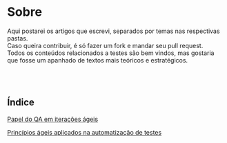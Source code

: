 <h1>Sobre</h1>

<p>
  Aqui postarei os artigos que escrevi, separados por temas nas respectivas pastas.
  <br />
  Caso queira contribuir, é só fazer um fork e mandar seu pull request.
  <br />
  Todos os conteúdos relacionados a testes são bem vindos, mas gostaria que fosse um apanhado de textos mais teóricos e estratégicos.
</p>
<br /><br />

<h2>Índice</h2>

<p>
  <a href="https://github.com/lorainegarutti/blog-de-testes/blob/master/agile-testing/papel-do-qa.md">
    Papel do QA em iterações ágeis
  </a>
</p>
<p>
  <a href="https://github.com/lorainegarutti/blog-de-testes/blob/master/agile-testing/principios-ageis-testes.md">
    Princípios ágeis aplicados na automatização de testes
  </a>
</p>